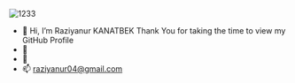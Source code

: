 ![1233](https://user-images.githubusercontent.com/108152051/185750921-839120a0-6bb9-4d25-91ef-1df200bdaedb.png)

- 👋 Hi, I’m Raziyanur KANATBEK Thank You for taking the time to view my GitHub Profile 
- 👀  
- 💞️ 
- 📫 raziyanur04@gmail.com


              

<!---
raziyanur/raziyanur is a ✨ special ✨ repository because its `README.md` (this file) appears on your GitHub profile.
You can click the Preview link to take a look at your changes.
--->
